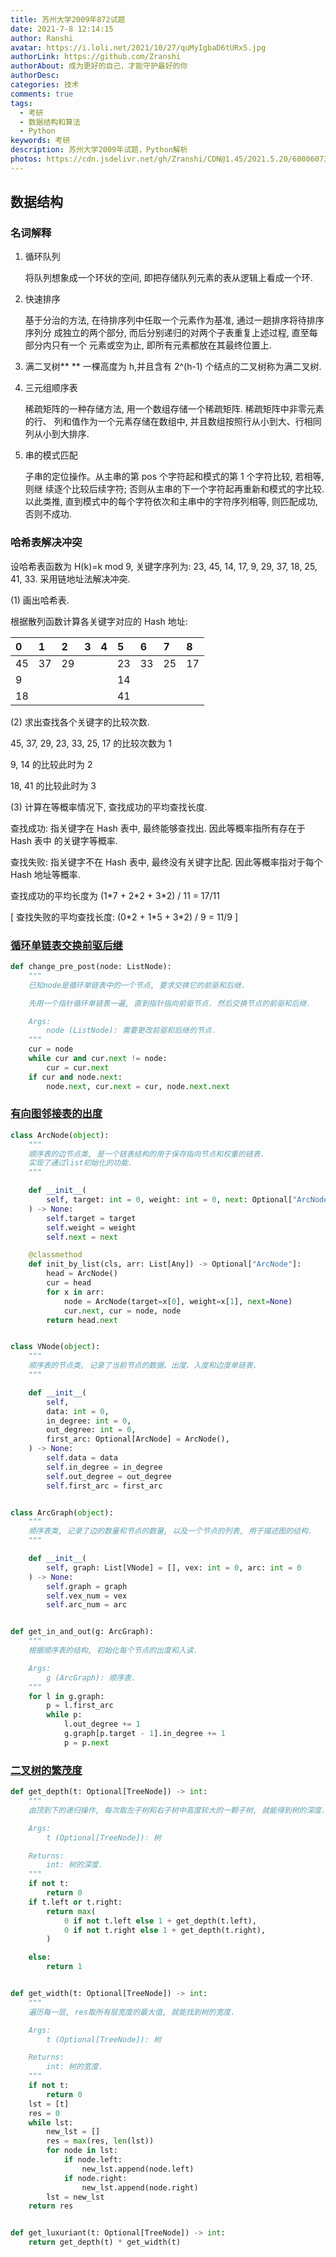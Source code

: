 ```yaml
---
title: 苏州大学2009年872试题
date: 2021-7-8 12:14:15
author: Ranshi
avatar: https://i.loli.net/2021/10/27/quMyIgbaD6tURx5.jpg
authorLink: https://github.com/Zranshi
authorAbout: 成为更好的自己，才能守护最好的你
authorDesc:
categories: 技术
comments: true
tags:
  - 考研
  - 数据结构和算法
  - Python
keywords: 考研
description: 苏州大学2009年试题，Python解析
photos: https://cdn.jsdelivr.net/gh/Zranshi/CDN@1.45/2021.5.20/60006073_p0.jpg
---
```


## 数据结构

### 名词解释

1. 循环队列

   将队列想象成一个环状的空间, 即把存储队列元素的表从逻辑上看成一个环.

2. 快速排序

   基于分治的方法, 在待排序列中任取一个元素作为基准, 通过一趟排序将待排序序列分
   成独立的两个部分, 而后分别递归的对两个子表重复上述过程, 直至每部分内只有一个
   元素或空为止, 即所有元素都放在其最终位置上.

3. 满二叉树\*\* \*\* 一棵高度为 h,并且含有 2^(h-1) 个结点的二叉树称为满二叉树.

4. 三元组顺序表

   稀疏矩阵的一种存储方法, 用一个数组存储一个稀疏矩阵. 稀疏矩阵中非零元素的行、
   列和值作为一个元素存储在数组中, 并且数组按照行从小到大、行相同列从小到大排序.

5. 串的模式匹配

   子串的定位操作。从主串的第 pos 个字符起和模式的第 1 个字符比较, 若相等, 则继
   续逐个比较后续字符; 否则从主串的下一个字符起再重新和模式的字比较. 以此类推,
   直到模式中的每个字符依次和主串中的字符序列相等, 则匹配成功, 否则不成功.

### 哈希表解决冲突

设哈希表函数为 H(k)=k mod 9, 关键字序列为: 23, 45, 14, 17, 9, 29, 37, 18, 25,
41, 33. 采用链地址法解决冲突.

(1) 画出哈希表.

根据散列函数计算各关键字对应的 Hash 地址:

| 0   | 1   | 2   | 3   | 4   | 5   | 6   | 7   | 8   |
| :-- | :-- | :-- | :-- | :-- | :-- | :-- | :-- | :-- |
| 45  | 37  | 29  |     |     | 23  | 33  | 25  | 17  |
| 9   |     |     |     |     | 14  |     |     |     |
| 18  |     |     |     |     | 41  |     |     |     |

(2) 求出查找各个关键字的比较次数.

45, 37, 29, 23, 33, 25, 17 的比较次数为 1

9, 14 的比较此时为 2

18, 41 的比较此时为 3

(3) 计算在等概率情况下, 查找成功的平均查找长度.

查找成功: 指关键字在 Hash 表中, 最终能够查找出. 因此等概率指所有存在于 Hash 表中
的关键字等概率.

查找失败: 指关键字不在 Hash 表中, 最终没有关键字比配. 因此等概率指对于每个 Hash
地址等概率.

查找成功的平均长度为 (1\*7 + 2\*2 + 3\*2) / 11 = 17/11

[ 查找失败的平均查找长度: (0\*2 + 1\*5 + 3\*2) / 9 = 11/9 ]

### [循环单链表交换前驱后继](https://github.com/Zranshi/suda-problem/blob/master/src/2009/1.循环单链表交换前驱和后继/main.py)

```py
def change_pre_post(node: ListNode):
    """
    已知node是循环单链表中的一个节点, 要求交换它的前驱和后继.

    先用一个指针循环单链表一遍, 直到指针指向前驱节点. 然后交换节点的前驱和后继.

    Args:
        node (ListNode): 需要更改前驱和后继的节点.
    """
    cur = node
    while cur and cur.next != node:
        cur = cur.next
    if cur and node.next:
        node.next, cur.next = cur, node.next.next
```

### [有向图邻接表的出度](https://github.com/Zranshi/suda-problem/blob/master/src/2009/2.有向图邻接表求每个结点的出度/main.py)

```py 
class ArcNode(object):
    """
    顺序表的边节点类, 是一个链表结构的用于保存指向节点和权重的链表.
    实现了通过list初始化的功能.
    """

    def __init__(
        self, target: int = 0, weight: int = 0, next: Optional["ArcNode"] = None
    ) -> None:
        self.target = target
        self.weight = weight
        self.next = next

    @classmethod
    def init_by_list(cls, arr: List[Any]) -> Optional["ArcNode"]:
        head = ArcNode()
        cur = head
        for x in arr:
            node = ArcNode(target=x[0], weight=x[1], next=None)
            cur.next, cur = node, node
        return head.next


class VNode(object):
    """
    顺序表的节点类, 记录了当前节点的数据、出度、入度和边度单链表.
    """

    def __init__(
        self,
        data: int = 0,
        in_degree: int = 0,
        out_degree: int = 0,
        first_arc: Optional[ArcNode] = ArcNode(),
    ) -> None:
        self.data = data
        self.in_degree = in_degree
        self.out_degree = out_degree
        self.first_arc = first_arc


class ArcGraph(object):
    """
    顺序表类, 记录了边的数量和节点的数量, 以及一个节点的列表, 用于描述图的结构.
    """

    def __init__(
        self, graph: List[VNode] = [], vex: int = 0, arc: int = 0
    ) -> None:
        self.graph = graph
        self.vex_num = vex
        self.arc_num = arc


def get_in_and_out(g: ArcGraph):
    """
    根据顺序表的结构, 初始化每个节点的出度和入读.

    Args:
        g (ArcGraph): 顺序表.
    """
    for l in g.graph:
        p = l.first_arc
        while p:
            l.out_degree += 1
            g.graph[p.target - 1].in_degree += 1
            p = p.next
```

### [二叉树的繁茂度](https://github.com/Zranshi/suda-problem/blob/master/src/2009/3.二叉树的繁茂度/main.py)

```py
def get_depth(t: Optional[TreeNode]) -> int:
    """
    由顶到下的递归操作, 每次取左子树和右子树中高度较大的一颗子树, 就能得到树的深度.

    Args:
        t (Optional[TreeNode]): 树

    Returns:
        int: 树的深度.
    """
    if not t:
        return 0
    if t.left or t.right:
        return max(
            0 if not t.left else 1 + get_depth(t.left),
            0 if not t.right else 1 + get_depth(t.right),
        )

    else:
        return 1


def get_width(t: Optional[TreeNode]) -> int:
    """
    遍历每一层, res取所有层宽度的最大值, 就能找到树的宽度.

    Args:
        t (Optional[TreeNode]): 树

    Returns:
        int: 树的宽度.
    """
    if not t:
        return 0
    lst = [t]
    res = 0
    while lst:
        new_lst = []
        res = max(res, len(lst))
        for node in lst:
            if node.left:
                new_lst.append(node.left)
            if node.right:
                new_lst.append(node.right)
        lst = new_lst
    return res


def get_luxuriant(t: Optional[TreeNode]) -> int:
    return get_depth(t) * get_width(t)
```

